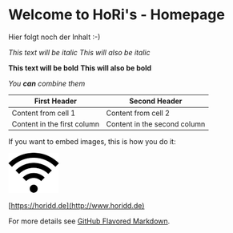 # Welcome to HoRi's - Homepage

Hier folgt noch der Inhalt :-)

*This text will be italic*
_This will also be italic_

**This text will be bold**
__This will also be bold__

_You **can** combine them_

First Header | Second Header
------------ | -------------
Content from cell 1 | Content from cell 2
Content in the first column | Content in the second column
If you want to embed images, this is how you do it:

![WLAN-Bild](/images/wlan2.png)

[https://horidd.de](http://www.horidd.de)


For more details see [GitHub Flavored Markdown](https://guides.github.com/features/mastering-markdown/).

